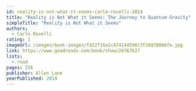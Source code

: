 ```yaml
---
id: reality-is-not-what-it-seems-carlo-rovelli-2014
title: "Reality is Not What it Seems: The Journey to Quantum Gravity"
simpleTitle: "Reality is Not What it Seems"
authors:
  - Carlo Rovelli
rating: 1
imageUrl: /images/book-images/f422f16e1c474144596c7f269780b6fe.jpg
link: https://www.goodreads.com/book/show/29767627
lists:
  - read
pages: 256
publisher: Allen Lane
yearPublished: 2014
---
```

